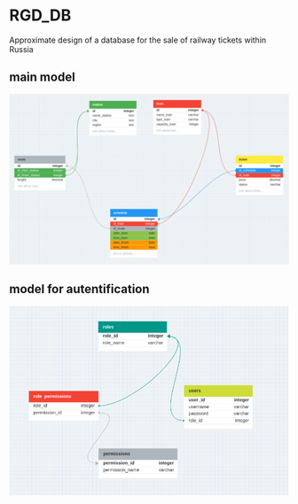 # RGD_DB

Approximate design of a database for the sale of railway tickets within Russia

## main model 
![main](./misc/images/main.png)

## model for autentification 
![security](./misc/images/security.png)